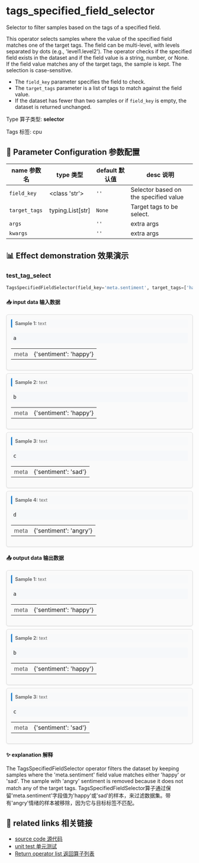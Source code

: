 # tags_specified_field_selector

Selector to filter samples based on the tags of a specified field.

This operator selects samples where the value of the specified field matches one of the
target tags. The field can be multi-level, with levels separated by dots (e.g.,
'level1.level2'). The operator checks if the specified field exists in the dataset and
if the field value is a string, number, or None. If the field value matches any of the
target tags, the sample is kept. The selection is case-sensitive.

- The `field_key` parameter specifies the field to check.
- The `target_tags` parameter is a list of tags to match against the field value.
- If the dataset has fewer than two samples or if `field_key` is empty, the dataset is
returned unchanged.

Type 算子类型: **selector**

Tags 标签: cpu

## 🔧 Parameter Configuration 参数配置
| name 参数名 | type 类型 | default 默认值 | desc 说明 |
|--------|------|--------|------|
| `field_key` | <class 'str'> | `''` | Selector based on the specified value |
| `target_tags` | typing.List[str] | `None` | Target tags to be select. |
| `args` |  | `''` | extra args |
| `kwargs` |  | `''` | extra args |

## 📊 Effect demonstration 效果演示
### test_tag_select
```python
TagsSpecifiedFieldSelector(field_key='meta.sentiment', target_tags=['happy', 'sad'])
```

#### 📥 input data 输入数据
<div class="sample-card" style="border:1px solid #ddd; padding:12px; margin:8px 0; border-radius:6px; background:#fafafa; box-shadow:0 1px 3px rgba(0,0,0,0.1);"><div class="sample-header" style="background:#f8f9fa; padding:4px 8px; margin-bottom:6px; border-radius:3px; font-size:0.9em; color:#666; border-left:3px solid #007acc;"><strong>Sample 1:</strong> text</div><pre style="padding:6px; background:#f6f8fa; border-radius:4px; overflow-x:auto; white-space:pre; word-wrap:normal;">a</pre><div class='meta' style='margin-top:6px;'><table style='border-collapse:collapse; margin-top:6px;'><tr><td style='padding:4px 8px; color:#555; white-space:nowrap;'>meta</td><td style='padding:4px 8px;'>{&#x27;sentiment&#x27;: &#x27;happy&#x27;}</td></tr></table></div></div><div class="sample-card" style="border:1px solid #ddd; padding:12px; margin:8px 0; border-radius:6px; background:#fafafa; box-shadow:0 1px 3px rgba(0,0,0,0.1);"><div class="sample-header" style="background:#f8f9fa; padding:4px 8px; margin-bottom:6px; border-radius:3px; font-size:0.9em; color:#666; border-left:3px solid #007acc;"><strong>Sample 2:</strong> text</div><pre style="padding:6px; background:#f6f8fa; border-radius:4px; overflow-x:auto; white-space:pre; word-wrap:normal;">b</pre><div class='meta' style='margin-top:6px;'><table style='border-collapse:collapse; margin-top:6px;'><tr><td style='padding:4px 8px; color:#555; white-space:nowrap;'>meta</td><td style='padding:4px 8px;'>{&#x27;sentiment&#x27;: &#x27;happy&#x27;}</td></tr></table></div></div><div class="sample-card" style="border:1px solid #ddd; padding:12px; margin:8px 0; border-radius:6px; background:#fafafa; box-shadow:0 1px 3px rgba(0,0,0,0.1);"><div class="sample-header" style="background:#f8f9fa; padding:4px 8px; margin-bottom:6px; border-radius:3px; font-size:0.9em; color:#666; border-left:3px solid #007acc;"><strong>Sample 3:</strong> text</div><pre style="padding:6px; background:#f6f8fa; border-radius:4px; overflow-x:auto; white-space:pre; word-wrap:normal;">c</pre><div class='meta' style='margin-top:6px;'><table style='border-collapse:collapse; margin-top:6px;'><tr><td style='padding:4px 8px; color:#555; white-space:nowrap;'>meta</td><td style='padding:4px 8px;'>{&#x27;sentiment&#x27;: &#x27;sad&#x27;}</td></tr></table></div></div><div class="sample-card" style="border:1px solid #ddd; padding:12px; margin:8px 0; border-radius:6px; background:#fafafa; box-shadow:0 1px 3px rgba(0,0,0,0.1);"><div class="sample-header" style="background:#f8f9fa; padding:4px 8px; margin-bottom:6px; border-radius:3px; font-size:0.9em; color:#666; border-left:3px solid #007acc;"><strong>Sample 4:</strong> text</div><pre style="padding:6px; background:#f6f8fa; border-radius:4px; overflow-x:auto; white-space:pre; word-wrap:normal;">d</pre><div class='meta' style='margin-top:6px;'><table style='border-collapse:collapse; margin-top:6px;'><tr><td style='padding:4px 8px; color:#555; white-space:nowrap;'>meta</td><td style='padding:4px 8px;'>{&#x27;sentiment&#x27;: &#x27;angry&#x27;}</td></tr></table></div></div>

#### 📤 output data 输出数据
<div class="sample-card" style="border:1px solid #ddd; padding:12px; margin:8px 0; border-radius:6px; background:#fafafa; box-shadow:0 1px 3px rgba(0,0,0,0.1);"><div class="sample-header" style="background:#f8f9fa; padding:4px 8px; margin-bottom:6px; border-radius:3px; font-size:0.9em; color:#666; border-left:3px solid #007acc;"><strong>Sample 1:</strong> text</div><pre style="padding:6px; background:#f6f8fa; border-radius:4px; overflow-x:auto; white-space:pre; word-wrap:normal;">a</pre><div class='meta' style='margin-top:6px;'><table style='border-collapse:collapse; margin-top:6px;'><tr><td style='padding:4px 8px; color:#555; white-space:nowrap;'>meta</td><td style='padding:4px 8px;'>{&#x27;sentiment&#x27;: &#x27;happy&#x27;}</td></tr></table></div></div><div class="sample-card" style="border:1px solid #ddd; padding:12px; margin:8px 0; border-radius:6px; background:#fafafa; box-shadow:0 1px 3px rgba(0,0,0,0.1);"><div class="sample-header" style="background:#f8f9fa; padding:4px 8px; margin-bottom:6px; border-radius:3px; font-size:0.9em; color:#666; border-left:3px solid #007acc;"><strong>Sample 2:</strong> text</div><pre style="padding:6px; background:#f6f8fa; border-radius:4px; overflow-x:auto; white-space:pre; word-wrap:normal;">b</pre><div class='meta' style='margin-top:6px;'><table style='border-collapse:collapse; margin-top:6px;'><tr><td style='padding:4px 8px; color:#555; white-space:nowrap;'>meta</td><td style='padding:4px 8px;'>{&#x27;sentiment&#x27;: &#x27;happy&#x27;}</td></tr></table></div></div><div class="sample-card" style="border:1px solid #ddd; padding:12px; margin:8px 0; border-radius:6px; background:#fafafa; box-shadow:0 1px 3px rgba(0,0,0,0.1);"><div class="sample-header" style="background:#f8f9fa; padding:4px 8px; margin-bottom:6px; border-radius:3px; font-size:0.9em; color:#666; border-left:3px solid #007acc;"><strong>Sample 3:</strong> text</div><pre style="padding:6px; background:#f6f8fa; border-radius:4px; overflow-x:auto; white-space:pre; word-wrap:normal;">c</pre><div class='meta' style='margin-top:6px;'><table style='border-collapse:collapse; margin-top:6px;'><tr><td style='padding:4px 8px; color:#555; white-space:nowrap;'>meta</td><td style='padding:4px 8px;'>{&#x27;sentiment&#x27;: &#x27;sad&#x27;}</td></tr></table></div></div>

#### ✨ explanation 解释
The TagsSpecifiedFieldSelector operator filters the dataset by keeping samples where the 'meta.sentiment' field value matches either 'happy' or 'sad'. The sample with 'angry' sentiment is removed because it does not match any of the target tags.
TagsSpecifiedFieldSelector算子通过保留'meta.sentiment'字段值为'happy'或'sad'的样本，来过滤数据集。带有'angry'情绪的样本被移除，因为它与目标标签不匹配。


## 🔗 related links 相关链接
- [source code 源代码](../../../data_juicer/ops/selector/tags_specified_field_selector.py)
- [unit test 单元测试](../../../tests/ops/selector/test_tags_specified_field_selector.py)
- [Return operator list 返回算子列表](../../Operators.md)